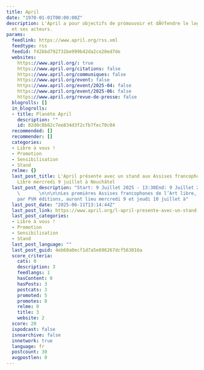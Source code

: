```yaml
---
title: April
date: "1970-01-01T00:00:00Z"
description: L'April a pour objectifs de promouvoir et dÃ©fendre le logiciel libre
  et ses acteurs.
params:
  feedlink: https://www.april.org/rss.xml
  feedtype: rss
  feedid: f42bbd792731be999b42da2ce20ed7de
  websites:
    https://www.april.org/: true
    https://www.april.org/citations: false
    https://www.april.org/communiques: false
    https://www.april.org/event: false
    https://www.april.org/event/2025-04: false
    https://www.april.org/event/2025-06: false
    https://www.april.org/revue-de-presse: false
  blogrolls: []
  in_blogrolls:
  - title: Planète April
    description: ""
    id: 02d0c8b82c7ee834d3f2cfb7fec70c04
  recommended: []
  recommender: []
  categories:
  - Libre à vous !
  - Promotion
  - Sensibilisation
  - Stand
  relme: {}
  last_post_title: L'April présente avec un stand aux Assises francophones de l'Art
    Libre mercredi 9 juillet à Neuchâtel
  last_post_description: "Start: 9 Juillet 2025 - 13:30End: 9 Juillet 2025 - 17:30
    \       \n\n\n\nLes premières Assises francophones de l’Art libre, organisées
    par PVH éditions, auront lieu mercredi 9 et jeudi 10 juillet à"
  last_post_date: "2025-06-11T13:14:44Z"
  last_post_link: https://www.april.org/l-april-presente-avec-un-stand-aux-assises-francophones-de-l-art-libre-mercredi-9-juillet-a-neuchate
  last_post_categories:
  - Libre à vous !
  - Promotion
  - Sensibilisation
  - Stand
  last_post_language: ""
  last_post_guid: 4eb60a0ecf1d7a5e696267dcf563016a
  score_criteria:
    cats: 0
    description: 3
    feedlangs: 1
    hasContent: 0
    hasPosts: 3
    postcats: 3
    promoted: 5
    promotes: 0
    relme: 0
    title: 3
    website: 2
  score: 20
  ispodcast: false
  isnoarchive: false
  innetwork: true
  language: fr
  postcount: 30
  avgpostlen: 0
---
```


